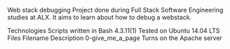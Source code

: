 Web stack debugging
Project done during Full Stack Software Engineering studies at ALX. It aims to learn about how to debug a webstack.

Technologies
Scripts written in Bash 4.3.11(1)
Tested on Ubuntu 14.04 LTS
Files
Filename	Description
0-give_me_a_page	Turns on the Apache server
